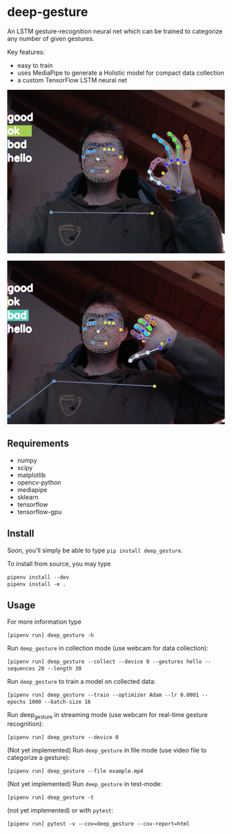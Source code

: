 

# deep-gesture

An LSTM gesture-recognition neural net which can be trained to
categorize any number of given gestures.

Key features:

-   easy to train
-   uses MediaPipe to generate a Holistic model for compact data collection
-   a custom TensorFlow LSTM neural net

![img](./imgs/example_ok.jpg)

![img](./imgs/example_bad.jpg)


## Requirements

-   numpy
-   scipy
-   matplotlib
-   opencv-python
-   mediapipe
-   sklearn
-   tensorflow
-   tensorflow-gpu


## Install

Soon, you'll simply be able to type `pip install deep_gesture`.

To install from source, you may type

    pipenv install --dev
    pipenv install -e .


## Usage

For more information type

    [pipenv run] deep_gesture -h

Run `deep_gesture` in collection mode (use webcam for data collection):

    [pipenv run] deep_gesture --collect --device 0 --gestures hello --sequences 20 --length 30

Run `deep_gesture` to train a model on collected data:

    [pipenv run] deep_gesture --train --optimizer Adam --lr 0.0001 --epochs 1000 --batch-size 16

Run deep<sub>gesture</sub> in streaming mode (use webcam for real-time gesture recognition):

    [pipenv run] deep_gesture --device 0

(Not yet implemented) Run `deep_gesture` in file mode (use video file to categorize a gesture):

    [pipenv run] deep_gesture --file example.mp4

(Not yet implemented) Run `deep_gesture` in test-mode:

    [pipenv run] deep_gesture -t

(not yet implemented) or with `pytest`:

    [pipenv run] pytest -v --cov=deep_gesture --cov-report=html

